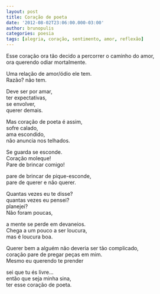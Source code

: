 ```yaml
---
layout: post
title: Coração de poeta
date: '2012-08-02T23:06:00.000-03:00'
author: brunopulis
categories: poesia
tags: [alegria, coração, sentimento, amor, reflexão]
---
```


Esse coração ora tão decido a percorrer o caminho do amor,<br />
ora querendo odiar mortalmente.<br />

Uma relação de amor/ódio ele tem.<br />
Razão? não tem.<br />

Deve ser por amar,<br />
ter expectativas,<br />
se envolver,<br />
querer demais.<br />

Mas coração de poeta é assim,<br />
sofre calado,<br />
ama escondido,<br />
não anuncia nos telhados.<br />

Se guarda se esconde.<br />
Coração moleque!<br />
Pare de brincar comigo!<br />

pare de brincar de pique-esconde,<br />
pare de querer e não querer.<br />

Quantas vezes eu te disse?<br />
quantas vezes eu pensei?<br />
planejei?<br />
Não foram poucas,<br />

a mente se perde em devaneios.<br />
Chega a um pouco a ser loucura,<br />
mas é loucura boa.<br />

Querer bem a alguém não deveria ser tão complicado,<br />
coração pare de pregar peças em mim.<br />
Mesmo eu querendo te prender<br />

sei que tu és livre...<br />
então que seja minha sina,<br />
ter esse coração de poeta.